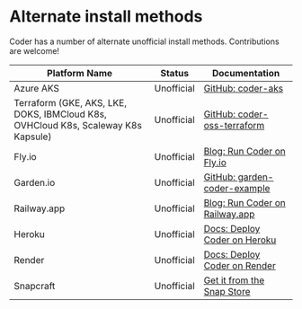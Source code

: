 # Alternate install methods

Coder has a number of alternate unofficial install methods. Contributions are
welcome!

| Platform Name                                                                     | Status     | Documentation                                                                                |
|-----------------------------------------------------------------------------------|------------|----------------------------------------------------------------------------------------------|
| Azure AKS                                                                         | Unofficial | [GitHub: coder-aks](https://github.com/ericpaulsen/coder-aks)                                |
| Terraform (GKE, AKS, LKE, DOKS, IBMCloud K8s, OVHCloud K8s, Scaleway K8s Kapsule) | Unofficial | [GitHub: coder-oss-terraform](https://github.com/ElliotG/coder-oss-tf)                       |
| Fly.io                                                                            | Unofficial | [Blog: Run Coder on Fly.io](https://coder.com/blog/remote-developer-environments-on-fly-io)  |
| Garden.io                                                                         | Unofficial | [GitHub: garden-coder-example](https://github.com/garden-io/garden-coder-example)            |
| Railway.app                                                                       | Unofficial | [Blog: Run Coder on Railway.app](https://coder.com/blog/deploy-coder-on-railway-app)         |
| Heroku                                                                            | Unofficial | [Docs: Deploy Coder on Heroku](https://github.com/coder/packages/blob/main/heroku/README.md) |
| Render                                                                            | Unofficial | [Docs: Deploy Coder on Render](https://github.com/coder/packages/blob/main/render/README.md) |
| Snapcraft                                                                         | Unofficial | [Get it from the Snap Store](https://snapcraft.io/coder)                                     |
